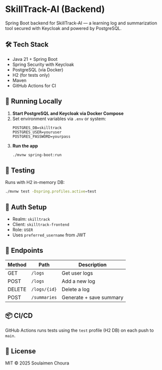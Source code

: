 # SkillTrack-AI (Backend)

Spring Boot backend for SkillTrack-AI — a learning log and summarization tool secured with Keycloak and powered by
PostgreSQL.

## 🛠 Tech Stack

- Java 21 + Spring Boot
- Spring Security with Keycloak
- PostgreSQL (via Docker)
- H2 (for tests only)
- Maven
- GitHub Actions for CI

## 🚀 Running Locally

1. **Start PostgreSQL and Keycloak via Docker Compose**
2. Set environment variables via `.env` or system:
   ```
   POSTGRES_DB=skilltrack
   POSTGRES_USER=youruser
   POSTGRES_PASSWORD=yourpass
   ```
3. **Run the app**
   ```bash
   ./mvnw spring-boot:run
   ```

## 🧪 Testing

Runs with H2 in-memory DB:

```bash
./mvnw test -Dspring.profiles.active=test
```

## 🔐 Auth Setup

- Realm: `skilltrack`
- Client: `skilltrack-frontend`
- Role: `USER`
- Uses `preferred_username` from JWT

## 🔁 Endpoints

| Method | Path         | Description             |
|--------|--------------|-------------------------|
| GET    | `/logs`      | Get user logs           |
| POST   | `/logs`      | Add a new log           |
| DELETE | `/logs/{id}` | Delete a log            |
| POST   | `/summaries` | Generate + save summary |

## 📦 CI/CD

GitHub Actions runs tests using the `test` profile (H2 DB) on each push to `main`.

## 📄 License

MIT © 2025 Soulaimen Choura
